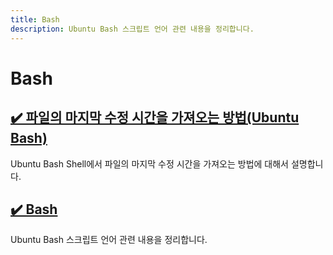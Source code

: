 ```yaml
---
title: Bash
description: Ubuntu Bash 스크립트 언어 관련 내용을 정리합니다.
---
```



Bash
===






[✔️ 파일의 마지막 수정 시간을 가져오는 방법(Ubuntu Bash)](001.html 'Ubuntu Bash Shell에서 파일의 마지막 수정 시간을 가져오는 방법에 대해서 설명합니다.')
---


Ubuntu Bash Shell에서 파일의 마지막 수정 시간을 가져오는 방법에 대해서 설명합니다.


[✔️ Bash](index.html 'Ubuntu Bash 스크립트 언어 관련 내용을 정리합니다.')
---


Ubuntu Bash 스크립트 언어 관련 내용을 정리합니다.
